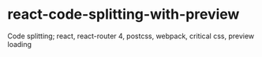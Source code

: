 # react-code-splitting-with-preview
Code splitting; react, react-router 4, postcss, webpack, critical css, preview loading
